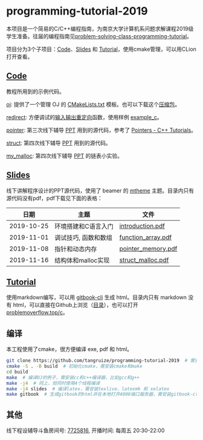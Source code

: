# programming-tutorial-2019

本项目是一个简易的C/C++编程指南，为南京大学计算机系问题求解课程2019级学生准备。往届的编程指南见[problem-solving-class-programming-tutorial](https://github.com/hengxin/problem-solving-class-programming-tutorial)。

项目分为3个子项目：[Code](Code)、[Slides](Slides) 和 [Tutorial](Tutorial)，使用cmake管理，可以用CLion打开查看。

## [Code](Code)

教程所用到的示例代码。

[oj](Code/oj): 提供了一个管理 OJ 的 [CMakeLists.txt](Code/oj/CMakeLists.txt) 模板。也可以下载这个[压缩包](http://problemoverflow.top/download/OJ.zip)。

[redirect](Code/redirect): 方便调试的[输入输出重定向](Code/redirect/redirect.h)函数，使用样例 [example_c](Code/oj/example.c)。

[pointer](Code/pointer): 第三次线下辅导 [PPT](Slides/2019-11-08_Pointer_Memory) 用到的源代码，参考了 [Pointers - C++ Tutorials](http://www.cplusplus.com/doc/tutorial/pointers/)。

[struct](Code/struct): 第四次线下辅导 [PPT](Slides/2019-11-16_Struct_Malloc) 用到的源代码。

[my_malloc](Code/my_malloc): 第四次线下辅导 [PPT](Slides/2019-11-16_Struct_Malloc) 的链表小实验。

## [Slides](Slides)

线下讲解程序设计的PPT源代码，使用了 beamer 的 [mtheme](https://github.com/matze/mtheme) 主题。目录内只有源代码没有pdf，pdf下载见下面的表格：

| 日期 | 主题 | 文件 |
|------------|---------------------|-----------------------------------------------------------------------------------------------------------------------|
| 2019-10-25 | 环境搭建和C语言入门 | [introduction.pdf](https://github.com/tangruize/programming-tutorial-2019/releases/download/slide_1/introduction.pdf) |
| 2019-11-01 | 调试技巧, 函数和数组 | [function_array.pdf](https://github.com/tangruize/programming-tutorial-2019/releases/download/slide_2/function_array.pdf) |
| 2019-11-08 | 指针和动态内存 | [pointer_memory.pdf](https://github.com/tangruize/programming-tutorial-2019/releases/download/slide_3/pointer_memory.pdf) |
| 2019-11-16 | 结构体和malloc实现 | [struct_malloc.pdf](https://github.com/tangruize/programming-tutorial-2019/releases/download/slide_4/struct_malloc.pdf) |

## [Tutorial](Tutorial)

使用markdown编写，可以用 [gitbook-cli](https://github.com/GitbookIO/gitbook) 生成 html。目录内只有 markdown 没有 html，可以直接在Github上浏览（[目录](Tutorial/SUMMARY.md)），也可以打开 [problemoverflow.top/c](http://problemoverflow.top/c/)。

## 编译

本工程使用了cmake，很方便编译 exe, pdf 和 html。
```bash
git clone https://github.com/tangruize/programming-tutorial-2019  # 需安装git
cmake -S . -B build  # 初始化cmake，需安装cmake和make
cd build
make  # 编译OJ的例子，需安装cc和c++编译器，比如gcc和g++
make -j4  # 同上，但同时使用4个线程编译 
make -j4 slides  # 编译latex，需安装texlive、latexmk 和 xelatex
make gitbook  # 生成gitbook的html并在本地打开4000端口服务器，需安装gitbook-cli
```

## 其他
线下程设辅导斗鱼房间号: [7725816](https://www.douyu.com/7725816), 开播时间: 每周五 20:30-22:00